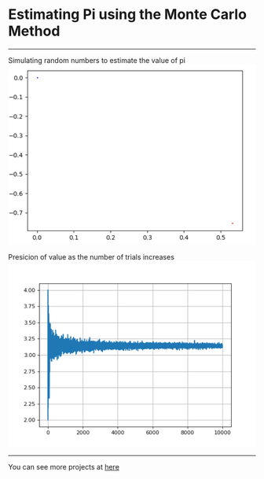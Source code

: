 # Estimating Pi using the Monte Carlo Method
----

Simulating random numbers to estimate the value of pi
![animation](img/estimating_pi.gif)

Presicion of value as the number of trials increases
![estimate](img/estimate_vs_trials.png)

---

You can see more projects at [here](http://ajumpa.com/)

